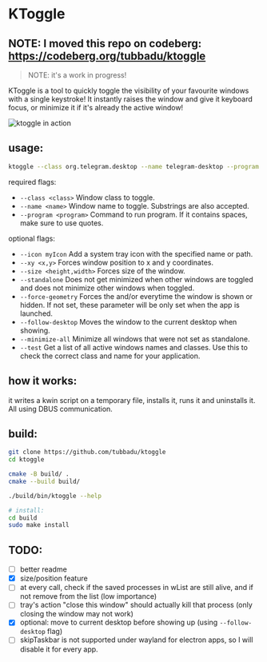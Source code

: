 # KToggle


## NOTE: I moved this repo on codeberg: https://codeberg.org/tubbadu/ktoggle

> NOTE: it's a work in progress!

KToggle is a tool to quickly toggle the visibility of your favourite windows with a single keystroke! It instantly raises the window and give it keyboard focus, or minimize it if it's already the active window!

![ktoggle in action](img/ktoggle.gif)

## usage:

```bash
ktoggle --class org.telegram.desktop --name telegram-desktop --program telegram-desktop
```

required flags:
- `--class <class>`			Window class to toggle.
- `--name <name>`			Window name to toggle. Substrings are also accepted.
- `--program <program>`		Command to run program. If it contains spaces, make sure to use quotes.

optional flags: 
- `--icon myIcon` 			Add a system tray icon with the specified name or path.
- `--xy <x,y>`				Forces window position to x and y coordinates.
- `--size <height,width>`	Forces size of the window.
- `--standalone`			Does not get minimized when other windows are toggled and does not minimize other windows when toggled.
- `--force-geometry`		Forces the <size> and/or <xy> everytime the window is shown or hidden. If not set, these parameter will be only set when the app is launched.
- `--follow-desktop`		Moves the window to the current desktop when showing.
- `--minimize-all`			Minimize all windows that were not set as standalone.
- `--test`					Get a list of all active windows names and classes. Use this to check the correct class and name for your application.

## how it works:
it writes a kwin script on a temporary file, installs it, runs it and uninstalls it. All using DBUS communication. 

## build:

```bash
git clone https://github.com/tubbadu/ktoggle
cd ktoggle

cmake -B build/ .
cmake --build build/

./build/bin/ktoggle --help

# install:
cd build
sudo make install
```

## TODO:
* [ ] better readme
* [x] size/position feature
* [ ] at every call, check if the saved processes in wList are still alive, and if not remove from the list (low importance)
* [ ] tray's action "close this window" should actually kill that process (only closing the window may not work)
* [x] optional: move to current desktop before showing up (using `--follow-desktop` flag)
* [ ] skipTaskbar is not supported under wayland for electron apps, so I will disable it for every app. 
